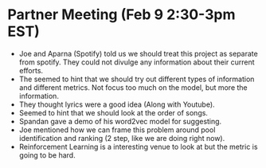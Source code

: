 # Partner Meeting (Feb 9 2:30-3pm EST)

* Joe and Aparna (Spotify) told us we should treat this project as separate from spotify. They could not divulge any information about their current efforts.
* The seemed to hint that we should try out different types of information and different metrics. Not focus too much on the model, but more the information.
* They thought lyrics were a good idea (Along with Youtube).
* Seemed to hint that we should look at the order of songs.
* Spandan gave a demo of his word2vec model for suggesting.
* Joe mentioned how we can frame this problem around pool identification and ranking (2 step, like we are doing right now).
* Reinforcement Learning is a interesting venue to look at but the metric is going to be hard.

